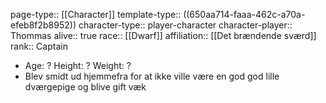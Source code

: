 page-type:: [[Character]]
template-type:: ((650aa714-faaa-462c-a70a-efeb8f2b8952))
character-type:: player-character
character-player:: Thommas
alive:: true
race:: [[Dwarf]]
affiliation:: [[Det brændende sværd]] 
rank:: Captain

- Age: ?
  Height: ?
  Weight: ?
- Blev smidt ud hjemmefra for at ikke ville være en god god lille dværgepige og blive gift væk